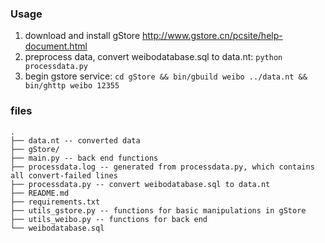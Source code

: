 ### Usage

1. download and install gStore http://www.gstore.cn/pcsite/help-document.html
2. preprocess data, convert weibodatabase.sql to data.nt: `python processdata.py`
3. begin gstore service: `cd gStore && bin/gbuild weibo ../data.nt && bin/ghttp weibo 12355`

### files

```
.
├── data.nt -- converted data
├── gStore/
├── main.py -- back end functions
├── processdata.log -- generated from processdata.py, which contains all convert-failed lines
├── processdata.py -- convert weibodatabase.sql to data.nt
├── README.md
├── requirements.txt
├── utils_gstore.py -- functions for basic manipulations in gStore
├── utils_weibo.py -- functions for back end
└── weibodatabase.sql
```